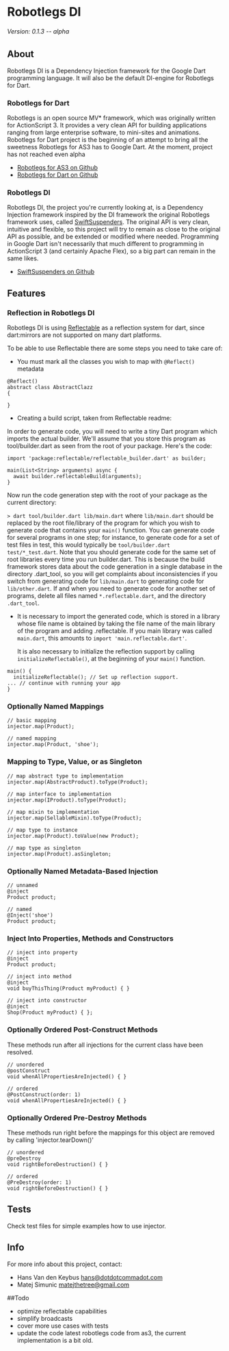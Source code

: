 # Robotlegs DI


###### Version: 0.1.3 -- alpha

## About

Robotlegs DI is a Dependency Injection framework for the Google Dart programming language.
It will also be the default DI-engine for Robotlegs for Dart.

### Robotlegs for Dart
Robotlegs is an open source MV* framework, which was originally written for ActionScript 3.
It provides a very clean API for building applications ranging from large enterprise software, to mini-sites and animations.
Robotlegs for Dart project is the beginning of an attempt to bring all the sweetness Robotlegs for AS3 has to Google Dart.
At the moment, project has not reached even alpha
- [Robotlegs for AS3 on Github](https://github.com/robotlegs/robotlegs-framework)
- [Robotlegs for Dart on Github](https://github.com/matejthetree/dart_robotlegs)

### Robotlegs DI
Robotlegs DI, the project you're currently looking at, is a Dependency Injection framework inspired by the DI framework the original Robotlegs framework uses, called [SwiftSuspenders](https://github.com/robotlegs/swiftsuspenders).
The original API is very clean, intuitive and flexible, so this project will try to remain as close to the original API as possible, 
and be extended or modified where needed.
Programming in Google Dart isn't necessarily that much different to programming in ActionScript 3 (and certainly Apache Flex), so a big part can remain in the same likes.
- [SwiftSuspenders on Github](https://github.com/robotlegs/swiftsuspenders)

## Features

### Reflection in Robotlegs DI
Robotlegs DI is using [Reflectable](https://github.com/dart-lang/reflectable) as a reflection system for dart, since dart:mirrors are not supported on many dart platforms.

To be able to use Reflectable there are some steps you need to take care of:
* You must mark all the classes you wish to map with `@Reflect()` metadata
```$xslt
@Reflect()
abstract class AbstractClazz
{

}

```
* Creating a build script, taken from Reflectable readme:


In order to generate code, you will need to write a tiny Dart program which imports the actual builder. We'll assume that you store this program as tool/builder.dart as seen from the root of your package. Here's the code:
```
import 'package:reflectable/reflectable_builder.dart' as builder;

main(List<String> arguments) async {
  await builder.reflectableBuild(arguments);
}
```
Now run the code generation step with the root of your package as the current directory:

`> dart tool/builder.dart lib/main.dart`
where `lib/main.dart` should be replaced by the root file/library of the program for which you wish to generate code that contains your `main()` function. You can generate code for several programs in one step; for instance, to generate code for a set of test files in test, this would typically be `tool/builder.dart test/*_test.dart`.
Note that you should generate code for the same set of root libraries every time you run builder.dart. This is because the build framework stores data about the code generation in a single database in the directory .dart_tool, so you will get complaints about inconsistencies if you switch from generating code for `lib/main.dart` to generating code for `lib/other.dart`.
If and when you need to generate code for another set of programs, delete all files named `*.reflectable.dart`, and the directory `.dart_tool`.

* It is necessary to import the generated code, which is stored in a library whose file name is obtained by taking the file name of the main library of the program and adding .reflectable. If you main library was called `main.dart`, this amounts to `import 'main.reflectable.dart'`.
   
   It is also necessary to initialize the reflection support by calling `initializeReflectable()`, at the beginning of your `main()` function.
```$xslt
main() {
  initializeReflectable(); // Set up reflection support.
... // continue with running your app
}
```
   
 


### Optionally Named Mappings 

	// basic mapping
	injector.map(Product);
	
	// named mapping
	injector.map(Product, 'shoe');
	
### Mapping to Type, Value, or as Singleton

	// map abstract type to implementation
	injector.map(AbstractProduct).toType(Product);

	// map interface to implementation
	injector.map(IProduct).toType(Product);

	// map mixin to implementation
	injector.map(SellableMixin).toType(Product);
	
	// map type to instance
	injector.map(Product).toValue(new Product);
	
	// map type as singleton
	injector.map(Product).asSingleton;

### Optionally Named Metadata-Based Injection

	// unnamed
	@inject 
	Product product;

	// named
	@Inject('shoe') 
	Product product;

### Inject Into Properties, Methods and Constructors

	// inject into property
	@inject 
	Product product;
	
	// inject into method
	@inject
	void buyThisThing(Product myProduct) { }
	
	// inject into constructor
	@inject
	Shop(Product myProduct) { };
	
### Optionally Ordered Post-Construct Methods
These methods run after all injections for the current class have been resolved.
	
	// unordered
	@postConstruct
	void whenAllPropertiesAreInjected() { }

	// ordered
	@PostConstruct(order: 1)
	void whenAllPropertiesAreInjected() { }

### Optionally Ordered Pre-Destroy Methods
These methods run right before the mappings for this object are removed by calling 'injector.tearDown()' 
	
	// unordered
	@preDestroy
	void rightBeforeDestruction() { }

	// ordered
	@PreDestroy(order: 1)
	void rightBeforeDestruction() { }
	
## Tests
Check test files for simple examples how to use injector.

## Info
	
For more info about this project, contact:

- Hans Van den Keybus [hans@dotdotcommadot.com](mailto:hans@dotdotcommadot.com)
- Matej Simunic [matejthetree@gmail.com](mailto:matejthetree@gmail.com)

##Todo
* optimize reflectable capabilities
* simplify broadcasts
* cover more use cases with tests
* update the code latest robotlegs code from as3, the current implementation is a bit old.
